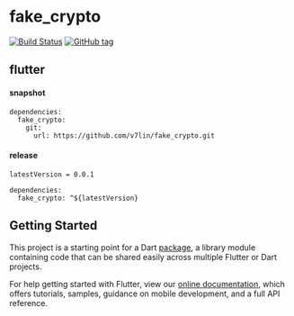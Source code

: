 # fake_crypto

[![Build Status](https://cloud.drone.io/api/badges/v7lin/fake_crypto/status.svg)](https://cloud.drone.io/v7lin/fake_crypto)
[![GitHub tag](https://img.shields.io/github/tag/v7lin/fake_crypto.svg)](https://github.com/v7lin/fake_crypto/releases)

## flutter

#### snapshot
````
dependencies:
  fake_crypto:
    git:
      url: https://github.com/v7lin/fake_crypto.git
````

#### release
````
latestVersion = 0.0.1
````

````
dependencies:
  fake_crypto: ^${latestVersion}
````

## Getting Started

This project is a starting point for a Dart
[package](https://flutter.io/developing-packages/),
a library module containing code that can be shared easily across
multiple Flutter or Dart projects.

For help getting started with Flutter, view our 
[online documentation](https://flutter.io/docs), which offers tutorials, 
samples, guidance on mobile development, and a full API reference.
